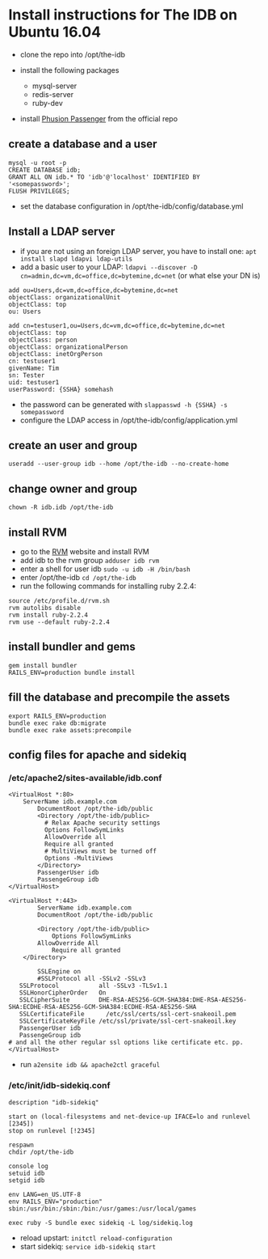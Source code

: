 # Install instructions for The IDB on Ubuntu 16.04

* clone the repo into /opt/the-idb

* install the following packages
    * mysql-server
    * redis-server
    * ruby-dev
 
 
 

* install [Phusion Passenger](https://www.phusionpassenger.com/library/install/nginx/install/oss/xenial/) from the official repo

## create a database and a user
```
mysql -u root -p
CREATE DATABASE idb;
GRANT ALL ON idb.* TO 'idb'@'localhost' IDENTIFIED BY '<somepassword>';
FLUSH PRIVILEGES;
```

* set the database configuration in /opt/the-idb/config/database.yml

## Install a LDAP server

* if you are not using an foreign LDAP server, you have to install one: `apt install slapd ldapvi ldap-utils`
* add a basic user to your LDAP: `ldapvi --discover -D cn=admin,dc=vm,dc=office,dc=bytemine,dc=net` (or what else your DN is)

```
add ou=Users,dc=vm,dc=office,dc=bytemine,dc=net
objectClass: organizationalUnit
objectClass: top
ou: Users

add cn=testuser1,ou=Users,dc=vm,dc=office,dc=bytemine,dc=net
objectClass: top
objectClass: person
objectClass: organizationalPerson
objectClass: inetOrgPerson
cn: testuser1
givenName: Tim
sn: Tester
uid: testuser1
userPassword: {SSHA} somehash
```

* the password can be generated with `slappasswd -h {SSHA} -s somepassword`
* configure the LDAP access in /opt/the-idb/config/application.yml

## create an user and group

`useradd --user-group idb --home /opt/the-idb --no-create-home`

## change owner and group

`chown -R idb.idb /opt/the-idb`

## install  RVM

* go to the [RVM](https://rvm.io/) website and install RVM
* add idb to the rvm group `adduser idb rvm`
* enter a shell for user idb `sudo -u idb -H /bin/bash`
* enter /opt/the-idb `cd /opt/the-idb` 
* run the following commands for installing ruby 2.2.4:
```
source /etc/profile.d/rvm.sh
rvm autolibs disable
rvm install ruby-2.2.4
rvm use --default ruby-2.2.4
```

## install bundler and gems

```
gem install bundler
RAILS_ENV=production bundle install
```

## fill the database and precompile the assets
```
export RAILS_ENV=production
bundle exec rake db:migrate
bundle exec rake assets:precompile
```

## config files for apache and sidekiq

### /etc/apache2/sites-available/idb.conf

```
<VirtualHost *:80>
    ServerName idb.example.com
        DocumentRoot /opt/the-idb/public
        <Directory /opt/the-idb/public>
          # Relax Apache security settings
          Options FollowSymLinks
          AllowOverride all
          Require all granted
          # MultiViews must be turned off
          Options -MultiViews
        </Directory>
        PassengerUser idb 
        PassengeGroup idb
</VirtualHost>

<VirtualHost *:443>
        ServerName idb.example.com
        DocumentRoot /opt/the-idb/public

        <Directory /opt/the-idb/public>
            Options FollowSymLinks
        AllowOverride All
            Require all granted
    </Directory>

        SSLEngine on
        #SSLProtocol all -SSLv2 -SSLv3 
   SSLProtocol           all -SSLv3 -TLSv1.1
   SSLHonorCipherOrder   On
   SSLCipherSuite        DHE-RSA-AES256-GCM-SHA384:DHE-RSA-AES256-SHA:ECDHE-RSA-AES256-GCM-SHA384:ECDHE-RSA-AES256-SHA
   SSLCertificateFile      /etc/ssl/certs/ssl-cert-snakeoil.pem
   SSLCertificateKeyFile /etc/ssl/private/ssl-cert-snakeoil.key
   PassengerUser idb 
   PassengeGroup idb
# and all the other regular ssl options like certificate etc. pp.
</VirtualHost>
```

* run `a2ensite idb && apache2ctl graceful`

### /etc/init/idb-sidekiq.conf

```
description "idb-sidekiq" 

start on (local-filesystems and net-device-up IFACE=lo and runlevel [2345])
stop on runlevel [!2345]

respawn
chdir /opt/the-idb

console log
setuid idb
setgid idb

env LANG=en_US.UTF-8
env RAILS_ENV="production" 
sbin:/usr/bin:/sbin:/bin:/usr/games:/usr/local/games

exec ruby -S bundle exec sidekiq -L log/sidekiq.log
```

* reload upstart: `initctl reload-configuration`
* start sidekiq: `service idb-sidekiq start`
